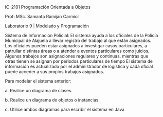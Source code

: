 IC-2101 Programación Orientada a Objetos

Prof: MSc. Samanta Ramijan Carmiol

Laboratorio 9 | Modelado y Programación

Sistema de Información Policial: El sistema ayuda a los oficiales de la Policía Municipal de Alajuela a llevar registro del trabajo al que están asignados. Los oficiales pueden estar asignados a investigar casos particulares, a patrullar distintas áreas o a atender a eventos particulares como juicios. Algunos trabajos son asignaciones regulares y continuas, mientras que otras tienen se asignan por periodos particulares de tiempo El sistema de información es actualizado por el administrador de logística y cada oficial puede acceder a sus propios trabajos asignados.

Para modelar el sistema anterior:

a. Realice un diagrama de clases.

b. Realice un diagrama de objetos o instancias.

c. Utilice ambos diagramas para escribir el sistema en Java.
